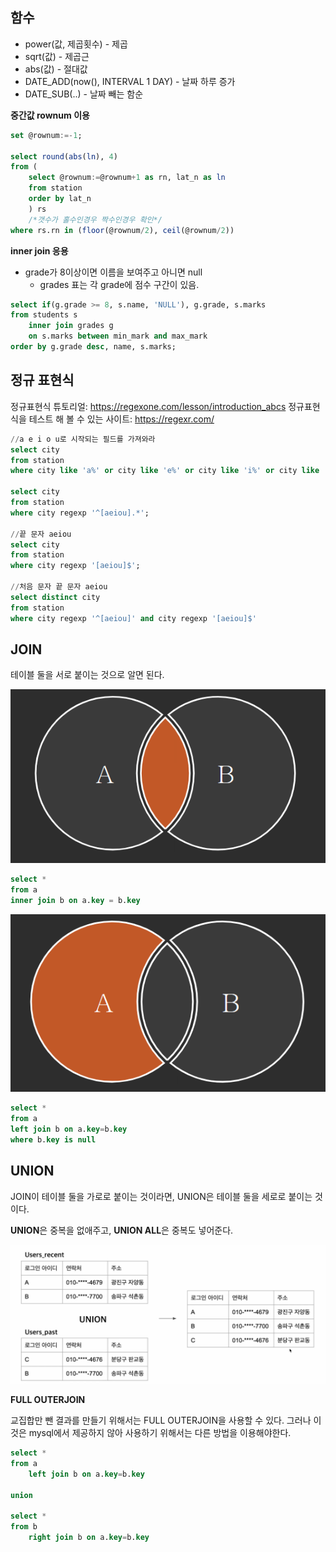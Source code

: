 



## 함수

* power(값, 제곱횟수) - 제곱
* sqrt(값) - 제곱근
* abs(값) - 절대값
* DATE_ADD(now(), INTERVAL 1 DAY) - 날짜 하루 증가
* DATE_SUB(..) - 날짜 빼는 함순

**중간값 rownum 이용**

~~~sql
set @rownum:=-1;

select round(abs(ln), 4)
from (
    select @rownum:=@rownum+1 as rn, lat_n as ln
    from station
    order by lat_n
    ) rs
    /*갯수가 홀수인경우 짝수인경우 확인*/
where rs.rn in (floor(@rownum/2), ceil(@rownum/2))
~~~

**inner join 응용**

* grade가 8이상이면 이름을 보여주고 아니면 null
  * grades 표는 각 grade에 점수 구간이 있음.

~~~sql
select if(g.grade >= 8, s.name, 'NULL'), g.grade, s.marks
from students s
    inner join grades g
    on s.marks between min_mark and max_mark
order by g.grade desc, name, s.marks;
~~~



## 정규 표현식

정규표현식 튜토리얼: https://regexone.com/lesson/introduction_abcs
정규표현식을 테스트 해 볼 수 있는 사이트: https://regexr.com/

~~~sql
//a e i o u로 시작되는 필드를 가져와라
select city
from station
where city like 'a%' or city like 'e%' or city like 'i%' or city like 'u%';

select city
from station
where city regexp '^[aeiou].*';

//끝 문자 aeiou
select city
from station
where city regexp '[aeiou]$';

//처음 문자 끝 문자 aeiou
select distinct city
from station
where city regexp '^[aeiou]' and city regexp '[aeiou]$'
~~~



## JOIN

테이블 둘을 서로 붙이는 것으로 알면 된다.



![image-20220716155128274](../../md-images/image-20220716155128274.png)

~~~sql
select *
from a
inner join b on a.key = b.key
~~~

![image-20220716155245719](../../md-images/image-20220716155245719.png)

~~~sql
select *
from a
left join b on a.key=b.key
where b.key is null
~~~



## UNION

JOIN이 테이블 둘을 가로로 붙이는 것이라면, UNION은 테이블 둘을 세로로 붙이는 것이다.

**UNION**은 중복을 없애주고, **UNION ALL**은 중복도 넣어준다.

![image-20220716155458648](../../md-images/image-20220716155458648.png)



**FULL OUTERJOIN**

교집합만 뺀 결과를 만들기 위해서는 FULL OUTERJOIN을 사용할 수 있다.
그러나 이것은 mysql에서 제공하지 않아 사용하기 위해서는 다른 방법을 이용해야한다.

~~~sql
select *
from a
	left join b on a.key=b.key

union

select *
from b
	right join b on a.key=b.key
~~~

